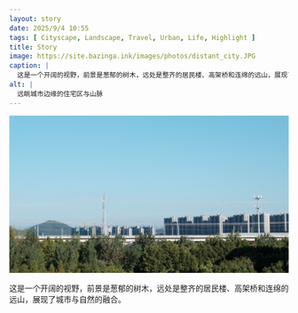 ```yaml
---
layout: story
date: 2025/9/4 10:55
tags: [ Cityscape, Landscape, Travel, Urban, Life, Highlight ]
title: Story
image: https://site.bazinga.ink/images/photos/distant_city.JPG
caption: |
  这是一个开阔的视野，前景是葱郁的树木，远处是整齐的居民楼、高架桥和连绵的远山，展现了城市与自然的融合。
alt: |
  远眺城市边缘的住宅区与山脉
---
```


![远眺城市边缘的住宅区与山脉](/images/photos/distant_city.JPG)

这是一个开阔的视野，前景是葱郁的树木，远处是整齐的居民楼、高架桥和连绵的远山，展现了城市与自然的融合。
